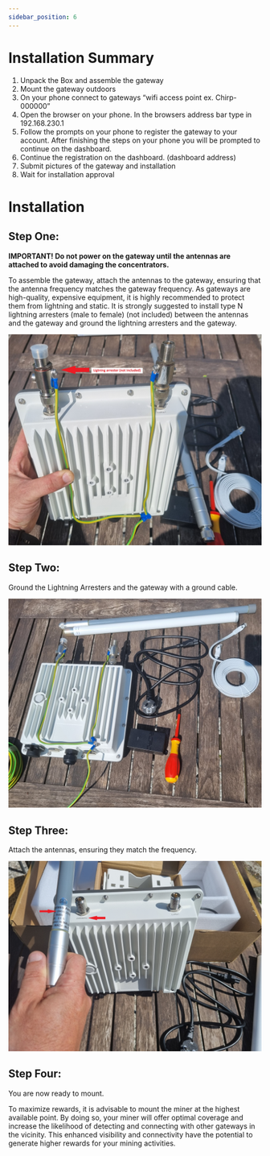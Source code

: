 ```yaml
---
sidebar_position: 6
---
```


# Installation Summary

1. Unpack the Box and assemble the gateway
2. Mount the gateway outdoors
3. On your phone connect to gateways “wifi access point ex. Chirp-000000”
4. Open the browser on your phone. In the browsers address bar type in 192.168.230.1  
5. Follow the prompts on your phone to register the gateway to your account. After finishing the steps on your phone you will be prompted to continue on the dashboard.
6. Continue the registration on the dashboard. (dashboard address)
7. Submit pictures of the gateway and installation
8. Wait for installation approval

# Installation

## Step One: 

**IMPORTANT! Do not power on the gateway until the antennas are attached to avoid damaging the concentrators.**

To assemble the gateway, attach the antennas to the gateway, ensuring that the antenna frequency matches the gateway frequency. As gateways are high-quality, expensive equipment, it is highly recommended to protect them from lightning and static. It is strongly suggested to install type N lightning arresters (male to female) (not included) between the antennas and the gateway and ground the lightning arresters and the gateway.

![Lightning](20230508_145108.jpg)

## Step Two:

Ground the Lightning Arresters and the gateway with a ground cable.

![Ground](20230508_145006.jpg)

## Step Three:

Attach the antennas, ensuring they match the frequency.

![Frequency](20230508_125647.jpg)

## Step Four:

You are now ready to mount.

To maximize rewards, it is advisable to mount the miner at the highest available point. By doing so, your miner will offer optimal coverage and increase the likelihood of detecting and connecting with other gateways in the vicinity. This enhanced visibility and connectivity have the potential to generate higher rewards for your mining activities.



